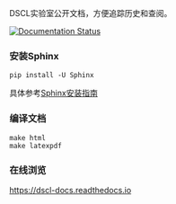 DSCL实验室公开文档，方便追踪历史和查阅。

[![Documentation Status](https://readthedocs.org/projects/dscl-docs/badge/?version=latest)](https://dscl-docs.readthedocs.io/en/latest/?badge=latest)

### 安装Sphinx
```
pip install -U Sphinx
```
具体参考[Sphinx安装指南](https://www.sphinx-doc.org/en/master/usage/installation.html)

### 编译文档
```
make html
make latexpdf
```

### 在线浏览
https://dscl-docs.readthedocs.io
